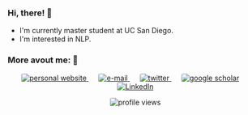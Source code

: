 ### Hi, there! 🍻

- I'm currently master student at UC San Diego. 
- I'm interested in NLP.

### More avout me: 🔗
<p align="center">
    <a href="https://leolty.github.io/" style="margin-right: 20px;">
        <img src="https://img.shields.io/badge/Personal_Website-FFC107?style=for-the-badge&logo=aiqfome&logoColor=black" alt="personal website" style="border-radius: 3px;">
    </a>
    <a href="mailto:til040@ucsd.edu" style="margin-right: 20px;">
        <img src="https://img.shields.io/badge/Email-EA4335?style=for-the-badge&logo=gmail&logoColor=white" alt="e-mail" style="border-radius: 3px;">
    </a>
    <a href="https://twitter.com/LtyLeoii22" style="margin-right: 20px;">
        <img src="https://img.shields.io/badge/Twitter-1DA1F2?style=for-the-badge&logo=twitter&logoColor=white" alt="twitter" style="border-radius: 3px;">
    </a>
    <a href="https://scholar.google.com/citations?user=rJAeYdwAAAAJ&hl=en" style="margin-right: 20px;">
        <img src="https://img.shields.io/badge/Google_Scholar-4285F4?style=for-the-badge&logo=google&logoColor=white" alt="google scholar" style="border-radius: 3px;">
    </a>
    <a href="https://www.linkedin.com/in/tianyangliu-whu-ucsd/">
        <img src="https://img.shields.io/badge/LinkedIn-0A66C2?style=for-the-badge&logo=linkedin&logoColor=white" alt="LinkedIn" style="border-radius: 3px;">
    </a>
</p>

<p align="center"> 
    <img src="https://komarev.com/ghpvc/?username=Leolty&color=FD5E0F&style=for-the-badge" alt="profile views" style="border-radius: 3px;">
</p>
